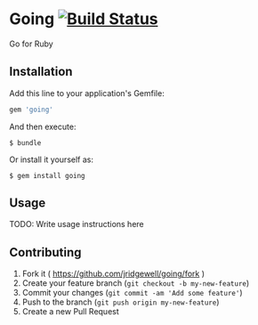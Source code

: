# Going [![Build Status](https://travis-ci.org/jridgewell/Going.svg)](https://travis-ci.org/jridgewell/Going)

Go for Ruby

## Installation

Add this line to your application's Gemfile:

```ruby
gem 'going'
```

And then execute:

    $ bundle

Or install it yourself as:

    $ gem install going

## Usage

TODO: Write usage instructions here

## Contributing

1. Fork it ( https://github.com/jridgewell/going/fork )
2. Create your feature branch (`git checkout -b my-new-feature`)
3. Commit your changes (`git commit -am 'Add some feature'`)
4. Push to the branch (`git push origin my-new-feature`)
5. Create a new Pull Request
